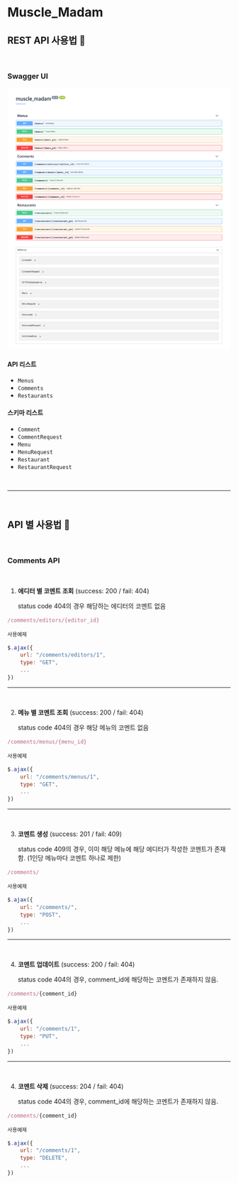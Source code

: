 # Muscle_Madam

## REST API 사용법 🧚

<br>

### Swagger UI

![Fast API docs](docs/images/fast_api.png)

#### API 리스트
- `Menus`
- `Comments`
- `Restaurants`

#### 스키마 리스트
- `Comment`
- `CommentRequest`
- `Menu`
- `MenuRequest`
- `Restaurant`
- `RestaurantRequest`


<br>

<hr>

<br>

## **API 별 사용법** 📝
<br>

### **Comments API**
<br>

1. **에디터 별 코멘트 조회** (success: 200 / fail: 404)

    status code 404의 경우 해당하는 에디터의 코멘트 없음

```javascript
/comments/editors/{editor_id}
```

`사용예제`
```javascript
$.ajax({
    url: "/comments/editors/1",
    type: "GET",
    ...
})
```

<hr>
<br>

2. **메뉴 별 코멘트 조회** (success: 200 / fail: 404)

    status code 404의 경우 해당 메뉴의 코멘트 없음

```javascript
/comments/menus/{menu_id}
```

`사용예제`
```javascript
$.ajax({
    url: "/comments/menus/1",
    type: "GET",
    ...
})
```

<hr>
<br>

3. **코멘트 생성** (success: 201 / fail: 409)

    status code 409의 경우, 이미 해당 메뉴에 해당 에디터가 작성한 코멘트가 존재함.
    (1인당 메뉴마다 코멘트 하나로 제한)

```javascript
/comments/
```

`사용예제`
```javascript
$.ajax({
    url: "/comments/",
    type: "POST",
    ...
})
```

<hr>
<br>

4. **코멘트 업데이트** (success: 200 / fail: 404)

    status code 404의 경우, comment_id에 해당하는 코멘트가 존재하지 않음.

```javascript
/comments/{comment_id}
```

`사용예제`
```javascript
$.ajax({
    url: "/comments/1",
    type: "PUT",
    ...
})
```


<hr>
<br>

4. **코멘트 삭제** (success: 204 / fail: 404)

    status code 404의 경우, comment_id에 해당하는 코멘트가 존재하지 않음.

```javascript
/comments/{comment_id}
```

`사용예제`
```javascript
$.ajax({
    url: "/comments/1",
    type: "DELETE",
    ...
})
```